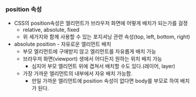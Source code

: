 ### position 속성
- CSS의 position속성은 엘리먼트가 브라우저 화면에 어떻게 배치가 되는가를 걸졍
  - relative, absolute, fixed
  - 위 세가지와 함께 사용할 수 있는 포지셔닝 관련 속성(top, left, bottom, right)
- absolute position - 자유로운 엘리먼트 배치
  - 부모 엘리먼트에 구애받지 않고 엘리먼트를 자유롭게 배치 가능
  - 브라우저 화면(viewport) 생에서 어디든지 원하는 위치 배치 가능
    - 심지어 부모 엘리먼트 위에 겹쳐서 배치할 수도 있다.(레이어, layer)
  - 가장 가까운 엘리먼트의 내부에서 자유 배치 가능함.
    - 만일 가까운 엘리먼트에 position 속성이 없다면 body를 부모로 하여 배치가 된다.